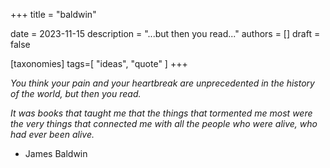 +++
title = "baldwin"

date = 2023-11-15
description = "...but then you read..."
authors = []
draft = false

[taxonomies]
tags=[ "ideas", "quote" ]
+++

_You think your pain and your heartbreak are unprecedented in the history of the world, but then you read._

_It was books that taught me that the things that tormented me most were the very things that connected me with all the people who were alive, who had ever been alive._

- James Baldwin
